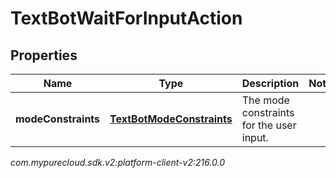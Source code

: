 # TextBotWaitForInputAction


## Properties

| Name | Type | Description | Notes |
| ------------ | ------------- | ------------- | ------------- |
| **modeConstraints** | [**TextBotModeConstraints**](TextBotModeConstraints) | The mode constraints for the user input. |  |




_com.mypurecloud.sdk.v2:platform-client-v2:216.0.0_
